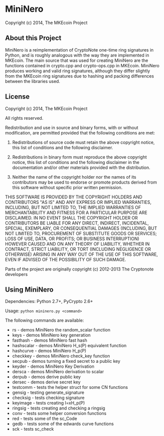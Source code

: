 # MiniNero

Copyright (c) 2014, The MKEcoin Project

## About this Project

MiniNero is a reimplementation of CryptoNote one-time ring signatures in Python, and is roughly analogous with the way they are implemented in MKEcoin. The main source that was used for creating MiniNero are the functions contained in crypto.cpp and crypto-ops.cpp in MKEcoin. MiniNero produces working and valid ring signatures, although they differ slightly from the MKEcoin ring signatures due to hashing and packing differences between the libraries used.

## License

Copyright (c) 2014, The MKEcoin Project

All rights reserved.

Redistribution and use in source and binary forms, with or without modification, are permitted provided that the following conditions are met:

1. Redistributions of source code must retain the above copyright notice, this list of conditions and the following disclaimer.

2. Redistributions in binary form must reproduce the above copyright notice, this list of conditions and the following disclaimer in the documentation and/or other materials provided with the distribution.

3. Neither the name of the copyright holder nor the names of its contributors may be used to endorse or promote products derived from this software without specific prior written permission.

THIS SOFTWARE IS PROVIDED BY THE COPYRIGHT HOLDERS AND CONTRIBUTORS "AS IS" AND ANY EXPRESS OR IMPLIED WARRANTIES, INCLUDING, BUT NOT LIMITED TO, THE IMPLIED WARRANTIES OF MERCHANTABILITY AND FITNESS FOR A PARTICULAR PURPOSE ARE DISCLAIMED. IN NO EVENT SHALL THE COPYRIGHT HOLDER OR CONTRIBUTORS BE LIABLE FOR ANY DIRECT, INDIRECT, INCIDENTAL, SPECIAL, EXEMPLARY, OR CONSEQUENTIAL DAMAGES (INCLUDING, BUT NOT LIMITED TO, PROCUREMENT OF SUBSTITUTE GOODS OR SERVICES; LOSS OF USE, DATA, OR PROFITS; OR BUSINESS INTERRUPTION) HOWEVER CAUSED AND ON ANY THEORY OF LIABILITY, WHETHER IN CONTRACT, STRICT LIABILITY, OR TORT (INCLUDING NEGLIGENCE OR OTHERWISE) ARISING IN ANY WAY OUT OF THE USE OF THIS SOFTWARE, EVEN IF ADVISED OF THE POSSIBILITY OF SUCH DAMAGE.

Parts of the project are originally copyright (c) 2012-2013 The Cryptonote developers

## Using MiniNero

Dependencies: Python 2.7+, PyCrypto 2.6+

Usage: ```python mininero.py <command>```

The following commands are available:

* rs - demos MiniNero the random_scalar function
* keys - demos MiniNero key generation
* fasthash - demos MiniNero fast hash 
* hashscalar - demos MiniNero H_s(P) equivalent function 
* hashcurve - demos MiniNero H_p(P)
* checkkey - demos MiniNero check_key function
* secpub - demos turning a fixed secret to a public key
* keyder - demos MiniNero Key Derivation
* dersca - demos MiniNero derivation to scalar
* derpub - demos derive public key
* dersec - demos derive secret key
* testcomm - tests the helper struct for some CN functions
* gensig - testing generate_signature
* checksig - tests checking signature
* keyimage - tests creating I=xH_p(P)
* ringsig - tests creating and checking a ringsig
* conv - tests some helper conversion functions
* red - tests some of the sc_Code
* gedb - tests some of the edwards curve functions
* sck - tests sc_check